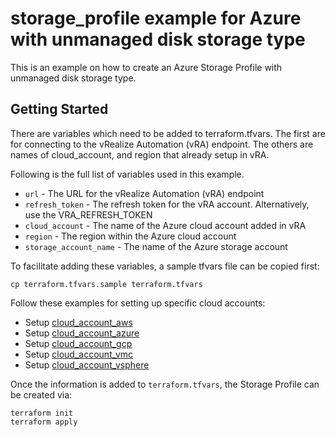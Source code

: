 # storage_profile example for Azure with unmanaged disk storage type

This is an example on how to create an Azure Storage Profile with unmanaged disk storage type. 

## Getting Started

There are variables which need to be added to terraform.tfvars. The first are for connecting to the vRealize Automation (vRA) endpoint. The others are names of cloud_account, and region that already setup in vRA.

Following is the full list of variables used in this example.

* `url` - The URL for the vRealize Automation (vRA) endpoint
* `refresh_token` - The refresh token for the vRA account. Alternatively, use the VRA_REFRESH_TOKEN 
* `cloud_account` - The name of the Azure cloud account added in vRA
* `region` - The region within the Azure cloud account
* `storage_account_name` - The name of the Azure storage account

To facilitate adding these variables, a sample tfvars file can be copied first:
```shell
cp terraform.tfvars.sample terraform.tfvars
```

Follow these examples for setting up specific cloud accounts:

* Setup [cloud\_account\_aws](../../cloud_account_aws/README.md)
* Setup [cloud\_account\_azure](../../cloud_account_azure/README.md)
* Setup [cloud\_account\_gcp](../../cloud_account_gcp/README.md)
* Setup [cloud\_account\_vmc](../../cloud_account_vmc/README.md)
* Setup [cloud\_account\_vsphere](../../cloud_account_vsphere/README.md)

Once the information is added to `terraform.tfvars`, the Storage Profile can be created via:

```shell
terraform init
terraform apply
```
